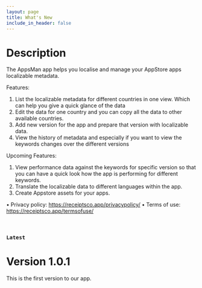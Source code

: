 ```yaml
---
layout: page
title: What's New
include_in_header: false
---
```


# Description
The AppsMan app helps you localise and manage your AppStore apps localizable metadata.

Features:
1. List the localizable metadata for different countries in one view. Which can help you give a quick glance of the data
2. Edit the data for one country and you can copy all the data to other available countries. 
3. Add new version for the app and prepare that version with localizable data.
4. View the history of metadata and especially if you want to view the keywords changes over the different versions

Upcoming Features:
1. View performance data against the keywords for specific version so that you can have a quick look how the app is performing for different keywords. 
2. Translate the localizable data to different languages within the app.
3. Create Appstore assets for your apps. 


• Privacy policy: https://receiptsco.app/privacypolicy/
• Terms of use: https://receiptsco.app/termsofuse/

<br>

### `Latest`
# **Version 1.0.1**
This is the first version to our app. 
